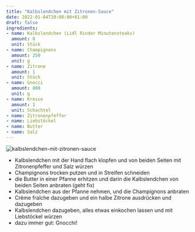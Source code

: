 ```yaml
---
title: "Kalbslendchen mit Zitronen-Sauce"
date: 2022-01-04T20:00:00+01:00
draft: false
ingredients:
- name: Kalbslendchen (Lidl Rinder Minutensteaks)
  amount: 8
  unit: Stück
- name: Champignons
  amount: 250
  unit: g
- name: Zitrone
  amount: 1
  unit: Stück
- name: Gnocci
  amount: 800
  unit: g
- name: Kresse
  amount: 1
  unit: Schachtel
- name: Zitronenpfeffer
- name: Liebstöckel
- name: Butter
- name: Salz
---
```


![kalbslendchen-mit-zitronen-sauce](/img/recipes/kalbslendchen-mit-zitronen-sauce.png)

* Kalbslendchen mit der Hand flach klopfen und von beiden Seiten mit Zitronenpfeffer und Salz würzen
* Champignons trocken putzen und in Streifen schneiden 
* die Butter in einer Pfanne erhitzen und darin die Kalbslendchen von beiden Seiten anbraten (geht fix)
* Kalbslendchen aus der Pfanne nehmen, und die Champignons anbraten
* Crème fraîche dazugeben und ein halbe Zitrone ausdrücken und dazugeben
* Kalbslendchen dazugeben, alles etwas einkochen lassen und mit Liebstöckel würzen
* dazu immer gut: Gnocchi!

